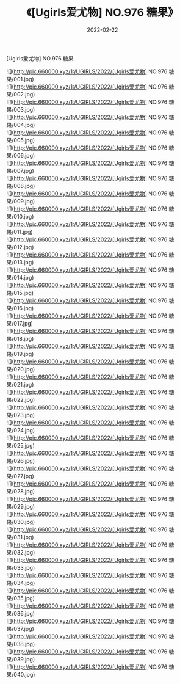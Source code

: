 ﻿---
layout: post
title:  《[Ugirls爱尤物] NO.976 糖果》
date:   2022-02-22
img: http://pic.660000.xyz/1:/UGIRLS/2022/[Ugirls爱尤物] NO.976 糖果/000.jpg
categories: [美女, 清纯, 唯美]
---

[Ugirls爱尤物] NO.976 糖果

 ![](http://pic.660000.xyz/1:/UGIRLS/2022/[Ugirls爱尤物] NO.976 糖果/001.jpg) <br>![](http://pic.660000.xyz/1:/UGIRLS/2022/[Ugirls爱尤物] NO.976 糖果/002.jpg) <br>![](http://pic.660000.xyz/1:/UGIRLS/2022/[Ugirls爱尤物] NO.976 糖果/003.jpg) <br>![](http://pic.660000.xyz/1:/UGIRLS/2022/[Ugirls爱尤物] NO.976 糖果/004.jpg) <br>![](http://pic.660000.xyz/1:/UGIRLS/2022/[Ugirls爱尤物] NO.976 糖果/005.jpg) <br>![](http://pic.660000.xyz/1:/UGIRLS/2022/[Ugirls爱尤物] NO.976 糖果/006.jpg) <br>![](http://pic.660000.xyz/1:/UGIRLS/2022/[Ugirls爱尤物] NO.976 糖果/007.jpg) <br>![](http://pic.660000.xyz/1:/UGIRLS/2022/[Ugirls爱尤物] NO.976 糖果/008.jpg) <br>![](http://pic.660000.xyz/1:/UGIRLS/2022/[Ugirls爱尤物] NO.976 糖果/009.jpg) <br>![](http://pic.660000.xyz/1:/UGIRLS/2022/[Ugirls爱尤物] NO.976 糖果/010.jpg) <br>![](http://pic.660000.xyz/1:/UGIRLS/2022/[Ugirls爱尤物] NO.976 糖果/011.jpg) <br>![](http://pic.660000.xyz/1:/UGIRLS/2022/[Ugirls爱尤物] NO.976 糖果/012.jpg) <br>![](http://pic.660000.xyz/1:/UGIRLS/2022/[Ugirls爱尤物] NO.976 糖果/013.jpg) <br>![](http://pic.660000.xyz/1:/UGIRLS/2022/[Ugirls爱尤物] NO.976 糖果/014.jpg) <br>![](http://pic.660000.xyz/1:/UGIRLS/2022/[Ugirls爱尤物] NO.976 糖果/015.jpg) <br>![](http://pic.660000.xyz/1:/UGIRLS/2022/[Ugirls爱尤物] NO.976 糖果/016.jpg) <br>![](http://pic.660000.xyz/1:/UGIRLS/2022/[Ugirls爱尤物] NO.976 糖果/017.jpg) <br>![](http://pic.660000.xyz/1:/UGIRLS/2022/[Ugirls爱尤物] NO.976 糖果/018.jpg) <br>![](http://pic.660000.xyz/1:/UGIRLS/2022/[Ugirls爱尤物] NO.976 糖果/019.jpg) <br>![](http://pic.660000.xyz/1:/UGIRLS/2022/[Ugirls爱尤物] NO.976 糖果/020.jpg) <br>![](http://pic.660000.xyz/1:/UGIRLS/2022/[Ugirls爱尤物] NO.976 糖果/021.jpg) <br>![](http://pic.660000.xyz/1:/UGIRLS/2022/[Ugirls爱尤物] NO.976 糖果/022.jpg) <br>![](http://pic.660000.xyz/1:/UGIRLS/2022/[Ugirls爱尤物] NO.976 糖果/023.jpg) <br>![](http://pic.660000.xyz/1:/UGIRLS/2022/[Ugirls爱尤物] NO.976 糖果/024.jpg) <br>![](http://pic.660000.xyz/1:/UGIRLS/2022/[Ugirls爱尤物] NO.976 糖果/025.jpg) <br>![](http://pic.660000.xyz/1:/UGIRLS/2022/[Ugirls爱尤物] NO.976 糖果/026.jpg) <br>![](http://pic.660000.xyz/1:/UGIRLS/2022/[Ugirls爱尤物] NO.976 糖果/027.jpg) <br>![](http://pic.660000.xyz/1:/UGIRLS/2022/[Ugirls爱尤物] NO.976 糖果/028.jpg) <br>![](http://pic.660000.xyz/1:/UGIRLS/2022/[Ugirls爱尤物] NO.976 糖果/029.jpg) <br>![](http://pic.660000.xyz/1:/UGIRLS/2022/[Ugirls爱尤物] NO.976 糖果/030.jpg) <br>![](http://pic.660000.xyz/1:/UGIRLS/2022/[Ugirls爱尤物] NO.976 糖果/031.jpg) <br>![](http://pic.660000.xyz/1:/UGIRLS/2022/[Ugirls爱尤物] NO.976 糖果/032.jpg) <br>![](http://pic.660000.xyz/1:/UGIRLS/2022/[Ugirls爱尤物] NO.976 糖果/033.jpg) <br>![](http://pic.660000.xyz/1:/UGIRLS/2022/[Ugirls爱尤物] NO.976 糖果/034.jpg) <br>![](http://pic.660000.xyz/1:/UGIRLS/2022/[Ugirls爱尤物] NO.976 糖果/035.jpg) <br>![](http://pic.660000.xyz/1:/UGIRLS/2022/[Ugirls爱尤物] NO.976 糖果/036.jpg) <br>![](http://pic.660000.xyz/1:/UGIRLS/2022/[Ugirls爱尤物] NO.976 糖果/037.jpg) <br>![](http://pic.660000.xyz/1:/UGIRLS/2022/[Ugirls爱尤物] NO.976 糖果/038.jpg) <br>![](http://pic.660000.xyz/1:/UGIRLS/2022/[Ugirls爱尤物] NO.976 糖果/039.jpg) <br>![](http://pic.660000.xyz/1:/UGIRLS/2022/[Ugirls爱尤物] NO.976 糖果/040.jpg) <br>